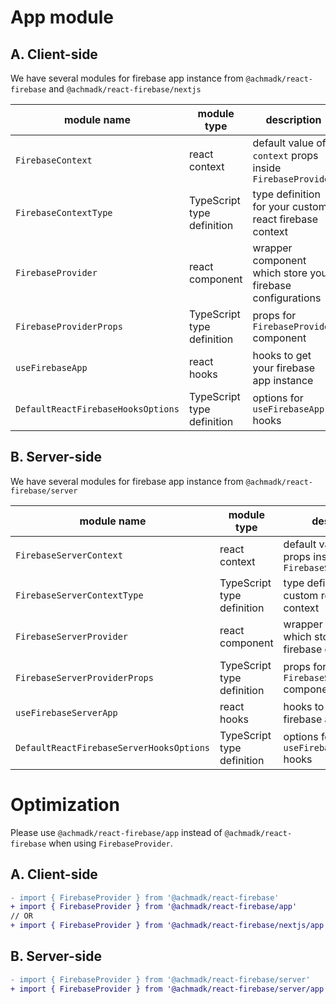 # App module
## A. Client-side
We have several modules for firebase app instance from `@achmadk/react-firebase` and `@achmadk/react-firebase/nextjs`

| module name | module type | description |
| --- | --- | --- |
| `FirebaseContext` | react context | default value of `context` props inside `FirebaseProvider` |
| `FirebaseContextType` | TypeScript type definition | type definition for your custom react firebase context |
| `FirebaseProvider` | react component | wrapper component which store your firebase configurations |
| `FirebaseProviderProps` | TypeScript type definition | props for `FirebaseProvider` component |
| `useFirebaseApp` | react hooks | hooks to get your firebase app instance |
| `DefaultReactFirebaseHooksOptions` | TypeScript type definition | options for `useFirebaseApp` hooks |

## B. Server-side
We have several modules for firebase app instance from `@achmadk/react-firebase/server`

| module name | module type | description |
| --- | --- | --- |
| `FirebaseServerContext` | react context | default value of `context` props inside `FirebaseServerProvider` |
| `FirebaseServerContextType` | TypeScript type definition | type definition for your custom react firebase context |
| `FirebaseServerProvider` | react component | wrapper component which store your firebase configurations |
| `FirebaseServerProviderProps` | TypeScript type definition | props for `FirebaseServerProvider` component |
| `useFirebaseServerApp` | react hooks | hooks to get your firebase app instance |
| `DefaultReactFirebaseServerHooksOptions` | TypeScript type definition | options for `useFirebaseServerApp` hooks |

# Optimization

Please use `@achmadk/react-firebase/app` instead of `@achmadk/react-firebase` when using `FirebaseProvider`.

## A. Client-side
```diff
- import { FirebaseProvider } from '@achmadk/react-firebase'
+ import { FirebaseProvider } from '@achmadk/react-firebase/app'
// OR
+ import { FirebaseProvider } from '@achmadk/react-firebase/nextjs/app'
```

## B. Server-side
```diff
- import { FirebaseProvider } from '@achmadk/react-firebase/server'
+ import { FirebaseProvider } from '@achmadk/react-firebase/server/app'
```
